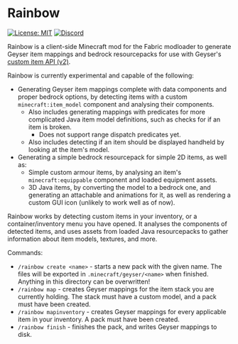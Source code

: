 # Rainbow

[![License: MIT](https://img.shields.io/badge/license-MIT-blue.svg)](LICENSE)
[![Discord](https://img.shields.io/discord/613163671870242838.svg?color=%237289da&label=discord)](https://discord.gg/geysermc)

Rainbow is a client-side Minecraft mod for the Fabric modloader to generate Geyser item mappings and bedrock resourcepacks
for use with Geyser's [custom item API (v2)](https://github.com/geyserMC/geyser/pull/5189).

Rainbow is currently experimental and capable of the following:

- Generating Geyser item mappings complete with data components and proper bedrock options, by detecting items with a custom `minecraft:item_model` component and analysing their components.
  - Also includes generating mappings with predicates for more complicated Java item model definitions, such as checks for if an item is broken.
    - Does not support range dispatch predicates yet.
  - Also includes detecting if an item should be displayed handheld by looking at the item's model.
- Generating a simple bedrock resourcepack for simple 2D items, as well as:
  - Simple custom armour items, by analysing an item's `minecraft:equippable` component and loaded equipment assets.
  - 3D Java items, by converting the model to a bedrock one, and generating an attachable and animations for it, as well as rendering a custom GUI icon (unlikely to work well as of now).

Rainbow works by detecting custom items in your inventory, or a container/inventory menu you have opened. It analyses
the components of detected items, and uses assets from loaded Java resourcepacks to gather information about item models, textures,
and more.

Commands:

- `/rainbow create <name>` - starts a new pack with the given name. The files will be exported in `.minecraft/geyser/<name>` when finished. Anything in this directory can be overwritten!
- `/rainbow map` - creates Geyser mappings for the item stack you are currently holding. The stack must have a custom model, and a pack must have been created.
- `/rainbow mapinventory` - creates Geyser mappings for every applicable item in your inventory. A pack must have been created.
- `/rainbow finish` - finishes the pack, and writes Geyser mappings to disk.

